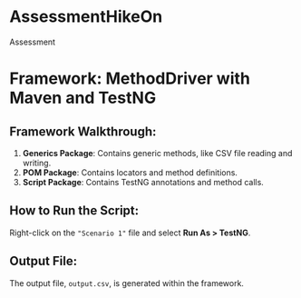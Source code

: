 # AssessmentHikeOn
Assessment

# Framework: MethodDriver with Maven and TestNG

## Framework Walkthrough:
1. **Generics Package**: Contains generic methods, like CSV file reading and writing.
2. **POM Package**: Contains locators and method definitions.
3. **Script Package**: Contains TestNG annotations and method calls.

## How to Run the Script:
Right-click on the `"Scenario 1"` file and select **Run As > TestNG**.

## Output File:
The output file, `output.csv`, is generated within the framework.